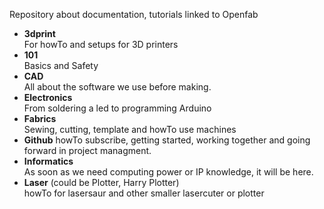 Repository about documentation, tutorials linked to Openfab

- **3dprint**  
  For howTo and setups for 3D printers
- **101**  
  Basics and Safety
- **CAD**    
  All about the software we use before making.
- **Electronics**  
  From soldering a led to programming Arduino
- **Fabrics**  
  Sewing, cutting, template and howTo use machines
- **Github**
  howTo subscribe, getting started, working together and going forward in project managment.
- **Informatics**  
  As soon as we need computing power or IP knowledge, it will be here.
- **Laser** (could be Plotter, Harry Plotter)  
  howTo for lasersaur and other smaller lasercuter or plotter
